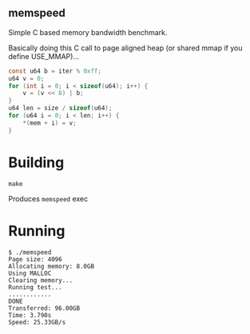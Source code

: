 memspeed
--------

Simple C based memory bandwidth benchmark.

Basically doing this C call to page aligned heap (or shared mmap if you define USE_MMAP)...
```c
const u64 b = iter % 0xff;
u64 v = 0;
for (int i = 0; i < sizeof(u64); i++) {
    v = (v << 8) | b;
}
u64 len = size / sizeof(u64);
for (u64 i = 0; i < len; i++) {
    *(mem + i) = v;
}
```


Building
========
```shell
make
```

Produces `memspeed` exec


Running
========
```shell
$ ./memspeed 
Page size: 4096
Allocating memory: 8.0GB
Using MALLOC
Clearing memory...
Running test...
............
DONE
Transferred: 96.00GB
Time: 3.790s
Speed: 25.33GB/s
```
